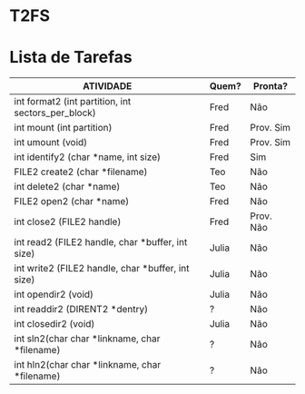 # T2FS #

# Lista de Tarefas #

| ATIVIDADE                                          | Quem?      | Pronta? |
| -------------------------------------------------- | ---------- | ------- |
| int format2 (int partition, int sectors_per_block) | Fred | Não|
| int mount (int partition) | Fred | Prov. Sim |
| int umount (void) | Fred | Prov. Sim |
| int identify2 (char *name, int size) | Fred | Sim |
| FILE2 create2 (char *filename) | Teo | Não |
| int delete2 (char *name) | Teo | Não |
| FILE2 open2 (char *name) | Fred | Não |
| int close2 (FILE2 handle) | Fred | Prov. Não |
| int read2 (FILE2 handle, char *buffer, int size) | Julia | Não |
| int write2 (FILE2 handle, char *buffer, int size) | Julia | Não |
| int opendir2 (void) | Julia | Não |
| int readdir2 (DIRENT2 *dentry) | ? | Não |
| int closedir2 (void) | Julia | Não |
| int sln2(char char *linkname, char *filename) | ? | Não |
| int hln2(char char *linkname, char *filename) | ? | Não |
